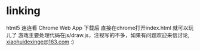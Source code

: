 linking
=======

html5 连连看 Chrome Web App
下载后 直接在chrome打开index.html 就可以玩儿了
游戏主要处理代码在js/draw.js，注视写的不多，如果有问题欢迎来信讨论, xiaohuidexinge@163.com :)

